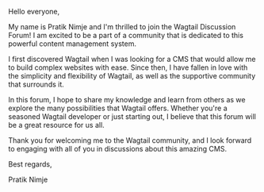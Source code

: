 Hello everyone,

My name is Pratik Nimje and I'm thrilled to join the Wagtail Discussion Forum! I am excited to be a part of a community that is dedicated to this powerful content management system.

I first discovered Wagtail when I was looking for a CMS that would allow me to build complex websites with ease. Since then, I have fallen in love with the simplicity and flexibility of Wagtail, as well as the supportive community that surrounds it.

In this forum, I hope to share my knowledge and learn from others as we explore the many possibilities that Wagtail offers. Whether you're a seasoned Wagtail developer or just starting out, I believe that this forum will be a great resource for us all.

Thank you for welcoming me to the Wagtail community, and I look forward to engaging with all of you in discussions about this amazing CMS.

Best regards,

Pratik Nimje
